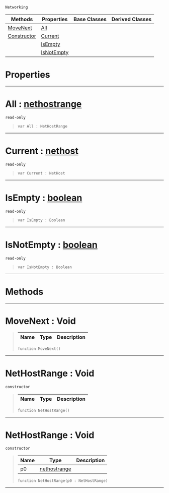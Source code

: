  `Networking`

|Methods|Properties|Base Classes|Derived Classes|
|---|---|---|---|
|[ MoveNext](https://github.com/ZilchEngine/ZilchDocs/blob/master/code_reference/class_reference/nethostrange.md#movenext-void)|[ All](https://github.com/ZilchEngine/ZilchDocs/blob/master/code_reference/class_reference/nethostrange.md#all-zilch-engine-document)| | |
|[ Constructor](https://github.com/ZilchEngine/ZilchDocs/blob/master/code_reference/class_reference/nethostrange.md#nethostrange-void)|[ Current](https://github.com/ZilchEngine/ZilchDocs/blob/master/code_reference/class_reference/nethostrange.md#current-zilch-engine-docu)| | |
| |[ IsEmpty](https://github.com/ZilchEngine/ZilchDocs/blob/master/code_reference/class_reference/nethostrange.md#isempty-zilch-engine-docu)| | |
| |[ IsNotEmpty](https://github.com/ZilchEngine/ZilchDocs/blob/master/code_reference/class_reference/nethostrange.md#isnotempty-zilch-engine-d)| | |


 #  Properties


---  
 #  All : [nethostrange](https://github.com/ZilchEngine/ZilchDocs/blob/master/code_reference/class_reference/nethostrange.md)

 `read-only`

> 
> ``` lang=cpp, name=Nada
> var All : NetHostRange


---  
 #  Current : [nethost](https://github.com/ZilchEngine/ZilchDocs/blob/master/code_reference/class_reference/nethost.md)

 `read-only`

> 
> ``` lang=cpp, name=Nada
> var Current : NetHost


---  
 #  IsEmpty : [boolean](https://github.com/ZilchEngine/ZilchDocs/blob/master/code_reference/nada_base_types/boolean.md)

 `read-only`

> 
> ``` lang=cpp, name=Nada
> var IsEmpty : Boolean


---  
 #  IsNotEmpty : [boolean](https://github.com/ZilchEngine/ZilchDocs/blob/master/code_reference/nada_base_types/boolean.md)

 `read-only`

> 
> ``` lang=cpp, name=Nada
> var IsNotEmpty : Boolean


---  
 #  Methods


---  
 #  MoveNext : Void

> 
> |Name|Type|Description|
> |---|---|---|
> ``` lang=cpp, name=Nada
> function MoveNext()
> ``` 


---  
 #  NetHostRange : Void

 `constructor`

> 
> |Name|Type|Description|
> |---|---|---|
> ``` lang=cpp, name=Nada
> function NetHostRange()
> ``` 


---  
 #  NetHostRange : Void

 `constructor`

> 
> |Name|Type|Description|
> |---|---|---|
> |p0|[nethostrange](https://github.com/ZilchEngine/ZilchDocs/blob/master/code_reference/class_reference/nethostrange.md)| |
> ``` lang=cpp, name=Nada
> function NetHostRange(p0 : NetHostRange)
> ``` 


---  
 

 
